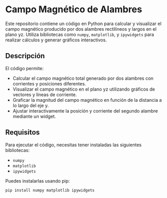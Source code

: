 # Campo Magnético de Alambres

Este repositorio contiene un código en Python para calcular y visualizar el campo magnético producido por dos alambres rectilíneos y largos en el plano yz. Utiliza bibliotecas como `numpy`, `matplotlib`, y `ipywidgets` para realizar cálculos y generar gráficos interactivos.

## Descripción

El código permite:
- Calcular el campo magnético total generado por dos alambres con corrientes y posiciones diferentes.
- Visualizar el campo magnético en el plano yz utilizando gráficos de vectores y líneas de corriente.
- Graficar la magnitud del campo magnético en función de la distancia a lo largo del eje y.
- Ajustar interactivamente la posición y corriente del segundo alambre mediante un widget.

## Requisitos

Para ejecutar el código, necesitas tener instaladas las siguientes bibliotecas:
- `numpy`
- `matplotlib`
- `ipywidgets`

Puedes instalarlas usando pip:

```bash
pip install numpy matplotlib ipywidgets
